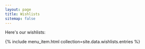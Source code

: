 ```yaml
---
layout: page
title: Wishlists
sitemap: false
---
```


Here's our wishlists:

{% include menu_item.html collection=site.data.wishlists.entries %}
